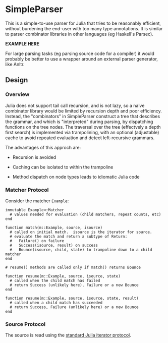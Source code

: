 # SimpleParser

This is a simple-to-use parser for Julia that tries to be reasonably
efficient, without burdening the end-user with too many type annotations.  It
is similar to parser combinator libraries in other languages (eg Haskell's
Parsec).

**EXAMPLE HERE**

For large parsing tasks (eg parsing source code for a compiler) it would
probably be better to use a wrapper around an external parser generator, like
Anltr.

## Design

### Overview

Julia does not support tail call recursion, and is not lazy, so a naive
combinator library would be limited by recursion depth and poor efficiency.
Instead, the "combinators" in SimpleParser construct a tree that describes the
grammar, and which is "interpreted" during parsing, by dispatching functions
on the tree nodes.  The traversal over the tree (effectvely a depth first
search) is implemented via trampolining, with an optional (adjustable) cache
to avoid repeated evaluation and detect left-recursive grammars.

The advantages of this approch are:

  * Recursion is avoided

  * Caching can be isolated to within the trampoline

  * Method dispatch on node types leads to idiomatic Julia code

### Matcher Protocol

Consider the matcher `Example`:

```
immutable Example<:Matcher
  # values needed for evaluation (child matchers, repeat counts, etc)
end

function match(m::Example, source, isource)
  # called on initial match.  isource is the iterator for source.
  # evaluate the match and return a subtype of Return:
  #   Failure() on failure
  #   Success(isource, result) on success
  #   Bounce(isource, child, state) to trampoline down to a child matcher
end

# resume() methods are called only if match() returns Bounce

function resume(m::Example, source, isource, state)
  # called when the child match has failed
  # return Success (unlikely here), Failure or a new Bounce
end

function resume(m::Example, source, isource, state, result)
  # called when a child match has succeeded
  # return Success, Failure (unlikely here) or a new Bounce
end
```

### Source Protocol

The source is read using the [standard Julia iterator
protocol](http://julia.readthedocs.org/en/latest/stdlib/collections/?highlight=iterator).
